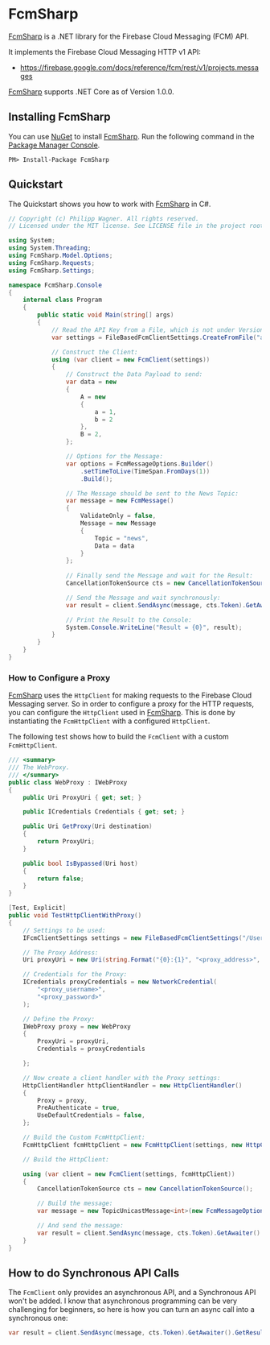# FcmSharp #

[FcmSharp]: https://github.com/bytefish/FcmSharp
[Firebase Cloud Messaging HTTP Protocol]: https://firebase.google.com/docs/cloud-messaging/http-server-ref

[FcmSharp] is a .NET library for the Firebase Cloud Messaging (FCM) API. 

It implements the Firebase Cloud Messaging HTTP v1 API:

* https://firebase.google.com/docs/reference/fcm/rest/v1/projects.messages

[FcmSharp] supports .NET Core as of Version 1.0.0.

## Installing FcmSharp ##

You can use [NuGet](https://www.nuget.org) to install [FcmSharp]. Run the following command 
in the [Package Manager Console](http://docs.nuget.org/consume/package-manager-console).

```
PM> Install-Package FcmSharp
```

## Quickstart ##

The Quickstart shows you how to work with [FcmSharp] in C#.

```csharp
// Copyright (c) Philipp Wagner. All rights reserved.
// Licensed under the MIT license. See LICENSE file in the project root for full license information.

using System;
using System.Threading;
using FcmSharp.Model.Options;
using FcmSharp.Requests;
using FcmSharp.Settings;

namespace FcmSharp.Console
{
    internal class Program
    {
        public static void Main(string[] args)
        {
            // Read the API Key from a File, which is not under Version Control:
            var settings = FileBasedFcmClientSettings.CreateFromFile("abc-def", @"D:\credentials.txt");

            // Construct the Client:
            using (var client = new FcmClient(settings))
            {
                // Construct the Data Payload to send:
                var data = new
                {
                    A = new
                    {
                        a = 1,
                        b = 2
                    },
                    B = 2,
                };

                // Options for the Message:
                var options = FcmMessageOptions.Builder()
                    .setTimeToLive(TimeSpan.FromDays(1))
                    .Build();

                // The Message should be sent to the News Topic:
                var message = new FcmMessage()
                {
                    ValidateOnly = false,
                    Message = new Message
                    {
                        Topic = "news",
                        Data = data
                    }
                };
                
                // Finally send the Message and wait for the Result:
                CancellationTokenSource cts = new CancellationTokenSource();

                // Send the Message and wait synchronously:
                var result = client.SendAsync(message, cts.Token).GetAwaiter().GetResult();

                // Print the Result to the Console:
                System.Console.WriteLine("Result = {0}", result);
            }
        }
    }
}
```

### How to Configure a Proxy ###

[FcmSharp] uses the ``HttpClient`` for making requests to the Firebase Cloud Messaging server. So in order to configure 
a proxy for the HTTP requests, you can configure the ``HttpClient`` used in [FcmSharp]. This is done by instantiating 
the ``FcmHttpClient`` with a configured ``HttpClient``.

The following test shows how to build the ``FcmClient`` with a custom ``FcmHttpClient``.

```csharp
/// <summary>
/// The WebProxy.
/// </summary>
public class WebProxy : IWebProxy
{
    public Uri ProxyUri { get; set; }

    public ICredentials Credentials { get; set; }

    public Uri GetProxy(Uri destination)
    {
        return ProxyUri;
    }

    public bool IsBypassed(Uri host)
    {
        return false;
    }
}

[Test, Explicit]
public void TestHttpClientWithProxy()
{
    // Settings to be used:
    IFcmClientSettings settings = new FileBasedFcmClientSettings("/Users/bytefish/api.key");

    // The Proxy Address:
    Uri proxyUri = new Uri(string.Format("{0}:{1}", "<proxy_address>", "<proxy_port>"));

    // Credentials for the Proxy:
    ICredentials proxyCredentials = new NetworkCredential(
        "<proxy_username>",
        "<proxy_password>"
    );

    // Define the Proxy:
    IWebProxy proxy = new WebProxy
    {
        ProxyUri = proxyUri,
        Credentials = proxyCredentials

    };

    // Now create a client handler with the Proxy settings:
    HttpClientHandler httpClientHandler = new HttpClientHandler()
    {
        Proxy = proxy,
        PreAuthenticate = true,
        UseDefaultCredentials = false,
    };

    // Build the Custom FcmHttpClient:
    FcmHttpClient fcmHttpClient = new FcmHttpClient(settings, new HttpClient(httpClientHandler), JsonSerializer.Default);

    // Build the HttpClient:

    using (var client = new FcmClient(settings, fcmHttpClient))
    {
        CancellationTokenSource cts = new CancellationTokenSource();

        // Build the message:
        var message = new TopicUnicastMessage<int>(new FcmMessageOptionsBuilder().Build(), new Topic("a"), 1);

        // And send the message:
        var result = client.SendAsync(message, cts.Token).GetAwaiter().GetResult();
    }
}
```

## How to do Synchronous API Calls ##

The ``FcmClient`` only provides an asynchronous API, and a Synchronous API won't be added. I know that 
asynchronous programming can be very challenging for beginners, so here is how you can turn an async 
call into a synchronous one:

```csharp
var result = client.SendAsync(message, cts.Token).GetAwaiter().GetResult();
```